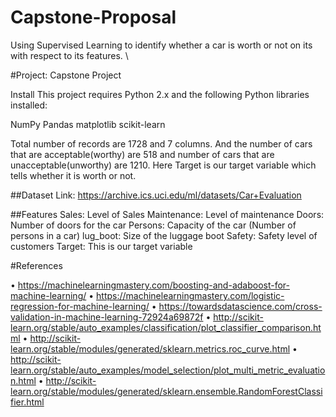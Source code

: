 # Capstone-Proposal

Using Supervised Learning to identify whether a car is worth or not on its with respect to its features. \

#Project: Capstone Project

Install This project requires Python 2.x and the following Python libraries installed:

NumPy Pandas matplotlib scikit-learn

Total number of records are 1728 and 7 columns. And the number of cars that are acceptable(worthy) are 518 and number of cars that are unacceptable(unworthy) are 1210. Here Target is our target variable which tells whether it is worth or not. 

##Dataset Link: https://archive.ics.uci.edu/ml/datasets/Car+Evaluation

##Features
Sales: Level of Sales
Maintenance: Level of maintenance
Doors: Number of doors for the car
Persons: Capacity of the car (Number of persons in a car)
lug_boot: Size of the luggage boot
Safety: Safety level of customers
Target: This is our target variable

#References

•	https://machinelearningmastery.com/boosting-and-adaboost-for-machine-learning/
• https://machinelearningmastery.com/logistic-regression-for-machine-learning/ 
• https://towardsdatascience.com/cross-validation-in-machine-learning-72924a69872f 
•	http://scikit-learn.org/stable/auto_examples/classification/plot_classifier_comparison.html 
•	http://scikit-learn.org/stable/modules/generated/sklearn.metrics.roc_curve.html 
•	http://scikit-learn.org/stable/auto_examples/model_selection/plot_multi_metric_evaluation.html 
• http://scikit-learn.org/stable/modules/generated/sklearn.ensemble.RandomForestClassifier.html
